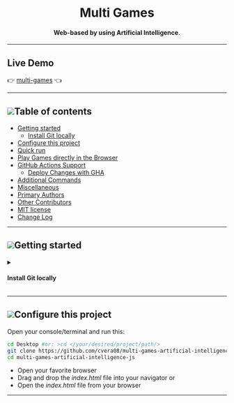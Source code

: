 <h1 align="center">Multi Games</h1>

<h4 align="center">Web-based by using Artificial Intelligence.</h4>

---

## Live Demo

:point_right: [multi-games][Demo] :point_left:

[Demo]: https://cvera08.github.io/multi-games-artificial-intelligence-js/

---

## [![](https://i.ibb.co/2kHmnLX/image.png)](#table-of-contents)Table of contents
- [Getting started](#getting-started)
   - [Install Git locally](#install-git-locally)
- [Configure this project](#configure-this-project)
- [Quick run](#quick-run)
- [Play Games directly in the Browser](#play-games)
- [GitHub Actions Support](#github-actions-support)
   - [Deploy Changes with GHA](#run-tests-with-gha)
- [Additional Commands](#additional-commands)
- [Miscellaneous](#miscellaneous)
- [Primary Authors](#primary-authors)
- [Other Contributors](#other-contributors)
- [MIT license](#mit-license)
- [Change Log](#change-log)

___

## [![](https://i.ibb.co/2kHmnLX/image.png)](#getting-started)Getting started

<details>

<summary>

#### Install Git locally
</summary>  

<br/>
You can follow one of these links:  
<br/>

|    Option           |              Link                                                |                          Command                      |
| ------------------- | ---------------------------------------------------------------- | ----------------------------------------------------- |
| ***Windows, Linux, Mac***| [git-scm.com/Getting-Started-Installing-Git](https://git-scm.com/book/en/v2/Getting-Started-Installing-Git)|  _use the [Link](https://git-scm.com/book/en/v2/Getting-Started-Installing-Git) depending on your OS_        |
| ***Homebrew***      | [atlassian.com/install-git](https://www.atlassian.com/git/tutorials/install-git)         | `brew install git`            |

</details>  

___

## [![](https://i.ibb.co/2kHmnLX/image.png)](#configure-this-project)Configure this project

Open your console/terminal and run this: 

```sh
cd Desktop #or: >cd </your/desired/project/path/> 
git clone https://github.com/cvera08/multi-games-artificial-intelligence-js.git
cd multi-games-artificial-intelligence-js
```

- Open your favorite browser
- Drag and drop the _index.html_ file into your navigator or
- Open the _index.html_ file from your browser

___